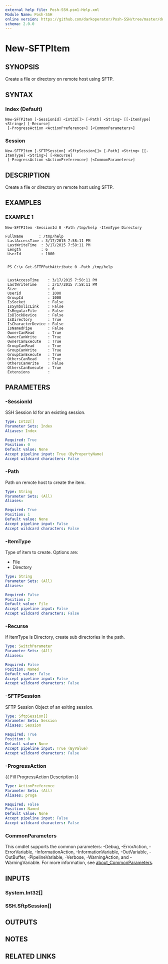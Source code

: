 ```yaml
---
external help file: Posh-SSH.psm1-Help.xml
Module Name: Posh-SSH
online version: https://github.com/darkoperator/Posh-SSH/tree/master/docs
schema: 2.0.0
---
```


# New-SFTPItem

## SYNOPSIS
Create a file or directory on remote host using SFTP.

## SYNTAX

### Index (Default)
```
New-SFTPItem [-SessionId] <Int32[]> [-Path] <String> [[-ItemType] <String>] [-Recurse]
 [-ProgressAction <ActionPreference>] [<CommonParameters>]
```

### Session
```
New-SFTPItem [-SFTPSession] <SftpSession[]> [-Path] <String> [[-ItemType] <String>] [-Recurse]
 [-ProgressAction <ActionPreference>] [<CommonParameters>]
```

## DESCRIPTION
Create a file or directory on remote host using SFTP.

## EXAMPLES

### EXAMPLE 1
```
New-SFTPItem -SessionId 0 -Path /tmp/help -ItemType Directory

FullName       : /tmp/help
 LastAccessTime : 3/17/2015 7:58:11 PM
 LastWriteTime  : 3/17/2015 7:58:11 PM
 Length         : 6
 UserId         : 1000


 PS C:\> Get-SFTPPathAttribute 0 -Path /tmp/help


 LastAccessTime    : 3/17/2015 7:58:11 PM
 LastWriteTime     : 3/17/2015 7:58:11 PM
 Size              : 6
 UserId            : 1000
 GroupId           : 1000
 IsSocket          : False
 IsSymbolicLink    : False
 IsRegularFile     : False
 IsBlockDevice     : False
 IsDirectory       : True
 IsCharacterDevice : False
 IsNamedPipe       : False
 OwnerCanRead      : True
 OwnerCanWrite     : True
 OwnerCanExecute   : True
 GroupCanRead      : True
 GroupCanWrite     : True
 GroupCanExecute   : True
 OthersCanRead     : True
 OthersCanWrite    : False
 OthersCanExecute  : True
 Extensions        :
```

## PARAMETERS

### -SessionId
SSH Session Id for an existing session.

```yaml
Type: Int32[]
Parameter Sets: Index
Aliases: Index

Required: True
Position: 0
Default value: None
Accept pipeline input: True (ByPropertyName)
Accept wildcard characters: False
```

### -Path
Path on remote host to create the item.

```yaml
Type: String
Parameter Sets: (All)
Aliases:

Required: True
Position: 1
Default value: None
Accept pipeline input: False
Accept wildcard characters: False
```

### -ItemType
Type of item to create.
Options are:

* File
* Directory

```yaml
Type: String
Parameter Sets: (All)
Aliases:

Required: False
Position: 2
Default value: File
Accept pipeline input: False
Accept wildcard characters: False
```

### -Recurse
If ItemType is Directory, create sub directories in the path.

```yaml
Type: SwitchParameter
Parameter Sets: (All)
Aliases:

Required: False
Position: Named
Default value: False
Accept pipeline input: False
Accept wildcard characters: False
```

### -SFTPSession
SFTP Session Object of an exiting session.

```yaml
Type: SftpSession[]
Parameter Sets: Session
Aliases: Session

Required: True
Position: 0
Default value: None
Accept pipeline input: True (ByValue)
Accept wildcard characters: False
```

### -ProgressAction
{{ Fill ProgressAction Description }}

```yaml
Type: ActionPreference
Parameter Sets: (All)
Aliases: proga

Required: False
Position: Named
Default value: None
Accept pipeline input: False
Accept wildcard characters: False
```

### CommonParameters
This cmdlet supports the common parameters: -Debug, -ErrorAction, -ErrorVariable, -InformationAction, -InformationVariable, -OutVariable, -OutBuffer, -PipelineVariable, -Verbose, -WarningAction, and -WarningVariable. For more information, see [about_CommonParameters](http://go.microsoft.com/fwlink/?LinkID=113216).

## INPUTS

### System.Int32[]
### SSH.SftpSession[]
## OUTPUTS

## NOTES

## RELATED LINKS
